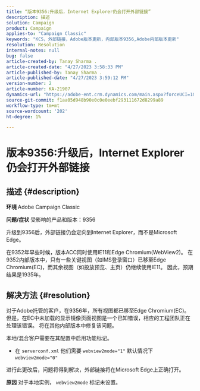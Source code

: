 ```yaml
---
title: “版本9356:升级后，Internet Explorer仍会打开外部链接”
description: 描述
solution: Campaign
product: Campaign
applies-to: "Campaign Classic"
keywords: "KCS，外部链接，Adobe版本更新，内部版本9356,Adobe内部版本更新"
resolution: Resolution
internal-notes: null
bug: false
article-created-by: Tanay Sharma .
article-created-date: "4/27/2023 3:58:33 PM"
article-published-by: Tanay Sharma .
article-published-date: "4/27/2023 3:59:12 PM"
version-number: 2
article-number: KA-21907
dynamics-url: "https://adobe-ent.crm.dynamics.com/main.aspx?forceUCI=1&pagetype=entityrecord&etn=knowledgearticle&id=d3937e56-14e5-ed11-a7c7-6045bd0061cb"
source-git-commit: f1aa05d948b90e0c0e0eebf293111672d8299a89
workflow-type: tm+mt
source-wordcount: '202'
ht-degree: 1%

---
```


# 版本9356:升级后，Internet Explorer仍会打开外部链接

## 描述 {#description}

<b>环境 </b>
Adobe Campaign Classic

<b>问题/症状</b>
受影响的产品和版本：9356

升级到9356后，外部链接仍会定向到Internet Explorer，而不是Microsoft Edge。

在9352年早些时候，版本ACC同时使用IE11和Edge Chromium(WebView2)。 在9352内部版本中，只有一些关键视图（如IMS登录窗口）已移至Edge Chromium(EC)，而其余视图（如投放预览、主页）仍继续使用IE11。 因此，预期结果是1935年。




## 解决方法 {#resolution}


对于Adobe托管的客户，在9356年，所有视图都已移至Edge Chromium(EC)。 但是，在EC中未加载的显示镜像页面视图是一个已知错误，相应的工程团队正在处理该错误。 将在其他内部版本中修复该问题。

本地/混合客户需要在其配置中启用功能标记。

- 在 `serverconf.xml` 他们需要 `webview2mode="1"` 默认情况下 `webview2mode="0"`


进行此更改后，问题将得到解决，外部链接将在Microsoft Edge上正确打开。

<b>原因</b>
对于本地实例， `webview2mode` 标记未设置。


